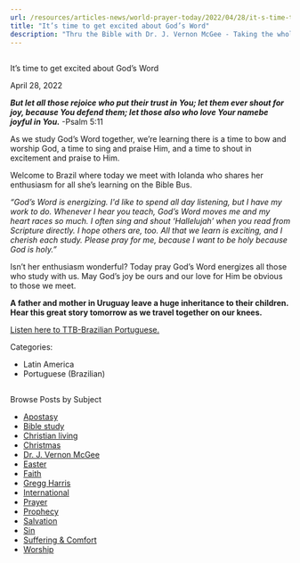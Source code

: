```yaml
---
url: /resources/articles-news/world-prayer-today/2022/04/28/it-s-time-to-get-excited-about-god-s-word
title: "It’s time to get excited about God’s Word"
description: "Thru the Bible with Dr. J. Vernon McGee - Taking the whole Word to the whole world"
---
```







## 
 It’s time to get excited about God’s Word


April 28, 2022
![]()




***But let all those rejoice who put their trust in You; let them ever shout for joy, because You defend them; let those also who love Your name******be joyful in You.*** -Psalm 5:11

As we study God’s Word together, we’re learning there is a time to bow and worship God, a time to sing and praise Him, and a time to shout in excitement and praise to Him. 

Welcome to Brazil where today we meet with Iolanda who shares her enthusiasm for all she’s learning on the Bible Bus.

*“God’s Word is energizing.* *I'd like to spend all day listening, but I have my work to do. Whenever I hear you teach, God’s Word moves me and my heart races so much. I often sing and shout ‘Hallelujah’ when you read from Scripture directly. I hope others are, too. All that we learn is exciting, and I cherish each study. Please pray for me, because I want to be holy because God is holy.”* 

Isn’t her enthusiasm wonderful? Today pray God’s Word energizes all those who study with us. May God’s joy be ours and our love for Him be obvious to those we meet.

**A father and mother in Uruguay leave a huge inheritance to their children. Hear this great story tomorrow as we travel together on our knees.**

[Listen here to TTB-Brazilian Portuguese.](https://ttb.twr.org/home/day,0441/language,POR-LAT)



Categories: 


* Latin America
* Portuguese (Brazilian)









## 
 Browse Posts by Subject


* [Apostasy](/resources/articles-news/-in-tags/tags/Apostasy)
* [Bible study](/resources/articles-news/-in-tags/tags/Bible-study)
* [Christian living](/resources/articles-news/-in-tags/tags/Christian-living)
* [Christmas](/resources/articles-news/-in-tags/tags/Christmas)
* [Dr. J. Vernon McGee](/resources/articles-news/-in-tags/tags/Dr-J-Vernon-McGee)
* [Easter](/resources/articles-news/-in-tags/tags/easter)
* [Faith](/resources/articles-news/-in-tags/tags/Faith)
* [Gregg Harris](/resources/articles-news/-in-tags/tags/Gregg-Harris)
* [International](/resources/articles-news/-in-tags/tags/International)
* [Prayer](/resources/articles-news/-in-tags/tags/prayer)
* [Prophecy](/resources/articles-news/-in-tags/tags/Prophecy)
* [Salvation](/resources/articles-news/-in-tags/tags/Salvation)
* [Sin](/resources/articles-news/-in-tags/tags/sin)
* [Suffering & Comfort](/resources/articles-news/-in-tags/tags/Suffering-Comfort)
* [Worship](/resources/articles-news/-in-tags/tags/worship)






